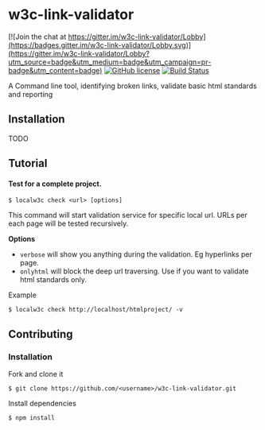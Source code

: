 # w3c-link-validator

[![Join the chat at https://gitter.im/w3c-link-validator/Lobby](https://badges.gitter.im/w3c-link-validator/Lobby.svg)](https://gitter.im/w3c-link-validator/Lobby?utm_source=badge&utm_medium=badge&utm_campaign=pr-badge&utm_content=badge)
[![GitHub license](https://img.shields.io/badge/license-MIT-blue.svg)](https://raw.githubusercontent.com/99xt/w3c-link-validator/master/LICENSE)
[![Build Status](https://travis-ci.org/shalithasuranga/w3c-link-validator.svg?branch=master)](https://travis-ci.org/shalithasuranga/w3c-link-validator)

A Command line tool, identifying broken links, validate basic html standards and reporting 


## Installation

TODO


## Tutorial

#### Test for a complete project.

`
$ localw3c check <url> [options]
`

This command will start validation service for specific local url. URLs per each page will be tested recursively.

**Options**

- `verbose` will show you anything during the validation. Eg hyperlinks per page.
- `onlyhtml` will block the deep url traversing. Use if you want to validate html standards only. 

Example 

`
$ localw3c check http://localhost/htmlproject/ -v
`


## Contributing

### Installation
Fork and clone it 

`
$ git clone https://github.com/<username>/w3c-link-validator.git
`

Install dependencies

`
$ npm install
`






